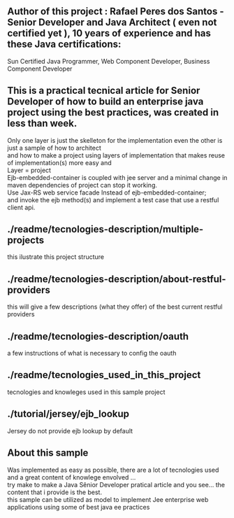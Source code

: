 ﻿## Author of this project : Rafael Peres dos Santos - Senior Developer and Java Architect ( even not certified yet ), 10 years of experience and has these Java certifications: <br />  
 
 Sun Certified Java Programmer, Web Component Developer, Business Component Developer

## This is a practical tecnical article for Senior Developer of how to build an enterprise java project using the best practices, was created in less than week. 
Only one layer is just the skelleton for the implementation even the other is just a sample of how to architect <br />
and how to make a project using layers of implementation that makes reuse of implementation(s) more easy and <br />
Layer = project<br />
Ejb-embedded-container is coupled with jee server and a minimal change in maven dependencies of project can stop it working. <br />
Use Jax-RS web service facade Instead of ejb-embedded-container; <br />
and invoke the ejb method(s) and implement a test case that use a restful client api. <br />
## ./readme/tecnologies-description/multiple-projects 
this ilustrate this project structure
## ./readme/tecnologies-description/about-restful-providers 
this will give a few descriptions (what they offer) of the best current restful providers
## ./readme/tecnologies-description/oauth 
a few instructions of what is necessary to config the oauth 
## ./readme/tecnologies_used_in_this_project 
tecnologies and knowleges used in this sample project
## ./tutorial/jersey/ejb_lookup
Jersey do not provide ejb lookup by default
## About this sample
Was implemented as easy as possible, there are a lot of tecnologies used and a great content of knowlege envolved ...  <br />
try make to make a Java Sênior Developer pratical article and you see... the content that i provide is the best.  <br />
this sample can be utilized as model to implement Jee enterprise web applications using some of best java ee practices <br />

